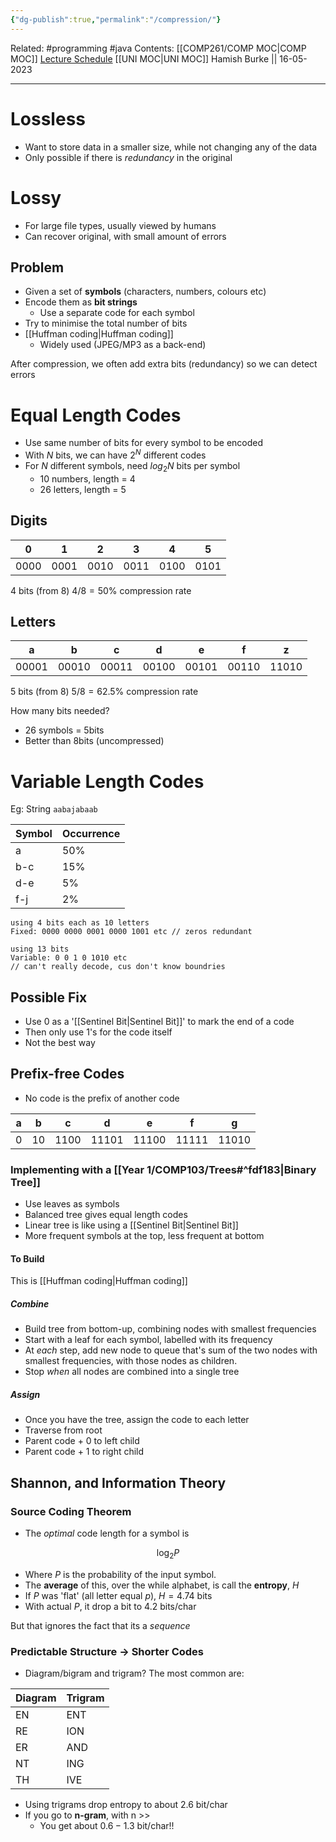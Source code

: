 ```yaml
---
{"dg-publish":true,"permalink":"/compression/"}
---
```


Related: #programming #java 
Contents: [[COMP261/COMP MOC\|COMP MOC]]
[Lecture Schedule](https://ecs.wgtn.ac.nz/Courses/COMP261_2023T1/LectureSchedule)
[[UNI MOC\|UNI MOC]]
Hamish Burke || 16-05-2023
***

# Lossless

- Want to store data in a smaller size, while not changing any of the data
- Only possible if there is *redundancy* in the original

# Lossy

- For large file types, usually viewed by humans
- Can recover original, with small amount of errors

## Problem

- Given a set of **symbols** (characters, numbers, colours etc)
- Encode them as **bit strings**
	- Use a separate code for each symbol
- Try to minimise the total number of bits
- [[Huffman coding\|Huffman coding]]
	- Widely used (JPEG/MP3 as a back-end)

After compression, we often add extra bits (redundancy) so we can detect errors

# Equal Length Codes

- Use same number of bits for every symbol to be encoded
- With $N$ bits, we can have $2^N$ different codes
- For $N$ different symbols, need $log_2N$ bits per symbol
	- 10 numbers, length = 4
	- 26 letters, length = 5

## Digits

| 0    | 1    | 2    | 3    | 4    | 5   |
| ---- | ---- | ---- | ---- | ---- | --- |
| 0000 | 0001 | 0010 | 0011 | 0100 | 0101    |

4 bits (from 8)
$4/8 = 50\%$ compression rate

## Letters

| a    | b    | c    | d    | e    | f    | z     |
| ---- | ---- | ---- | ---- | ---- | ---- | ----- |
| 00001 | 00010 | 00011 | 00100 | 00101 | 00110 | 11010 |

5 bits (from 8)
$5/8 = 62.5\%$ compression rate


How many bits needed?
- 26 symbols = 5bits
- Better than 8bits (uncompressed)

# Variable Length Codes

Eg: String `aabajabaab`

| Symbol | Occurrence |
| ------ | ---------- |
| a      | 50%        |
| b-c    | 15%        |
| d-e    | 5%         |
| f-j    | 2%         |

```
using 4 bits each as 10 letters
Fixed: 0000 0000 0001 0000 1001 etc // zeros redundant

using 13 bits
Variable: 0 0 1 0 1010 etc 
// can't really decode, cus don't know boundries
```

## Possible Fix

- Use 0 as a '[[Sentinel Bit\|Sentinel Bit]]' to mark the end of a code
- Then only use 1's for the code itself
- Not the best way

## Prefix-free Codes

- No code is the prefix of another code

| a   | b   | c    | d     | e     | f     | g     |
| --- | --- | ---- | ----- | ----- | ----- | ----- |
| 0   | 10  | 1100 | 11101 | 11100 | 11111 | 11010 |

### Implementing with a [[Year 1/COMP103/Trees#^fdf183\|Binary Tree]]

- Use leaves as symbols
- Balanced tree gives equal length codes
- Linear tree is like using a [[Sentinel Bit\|Sentinel Bit]]
- More frequent symbols at the top, less frequent at bottom

#### To Build

This is [[Huffman coding\|Huffman coding]]

##### Combine

- Build tree from bottom-up, combining nodes with smallest frequencies
- Start with a leaf for each symbol, labelled with its frequency
- At *each* step, add new node to queue that's sum of the two nodes with smallest frequencies, with those nodes as children. 
- Stop *when* all nodes are combined into a single tree

##### Assign

- Once you have the tree, assign the code to each letter
- Traverse from root
- Parent code + 0 to left child
- Parent code + 1 to right child

## Shannon, and Information Theory

### Source Coding Theorem

- The *optimal* code length for a symbol is

$$\log _2P$$

- Where $P$ is the probability of the input symbol. 
- The **average** of this, over the while alphabet, is call the **entropy**, $H$
- If $P$ was 'flat' (all letter equal $p$), $H=4.74$ bits
- With actual $P$, it drop a bit to $4.2$ bits/char

But that ignores the fact that its a *sequence*

### Predictable Structure -> Shorter Codes

- Diagram/bigram and trigram? The most common are:

| Diagram | Trigram |
| ------- | ------- |
| EN      | ENT     |
| RE      | ION     |
| ER      | AND     |
| NT      | ING     |
| TH      | IVE     |

- Using trigrams drop entropy to about $2.6$ bit/char
- If you go to **n-gram**, with n >>
	- You get about $0.6 - 1.3$ bit/char!!

